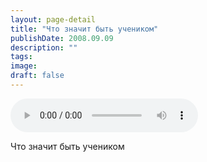```yaml
---
layout: page-detail
title: "Что значит быть учеником"
publishDate: 2008.09.09
description: ""
tags:
image:
draft: false
---
```


<audio title="2008.09.09 - Что значит быть учеником.mp3" src="/upload/iblock/c15/c15d46f1482675eae18acdb18d7fbbb4.mp3" controls=""></audio>

 Что значит быть учеником   

  
